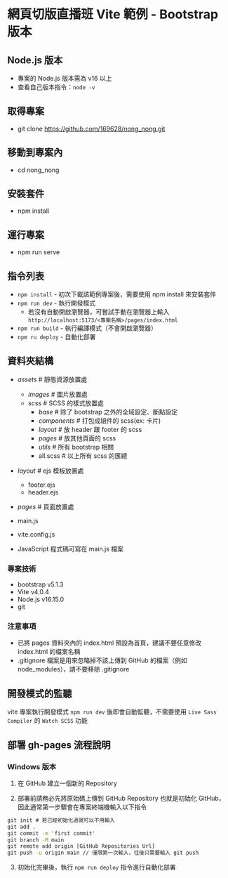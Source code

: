 # 網頁切版直播班 Vite 範例 - Bootstrap 版本

## Node.js 版本
  - 專案的 Node.js 版本需為 v16 以上
  - 查看自己版本指令：`node -v`

## 取得專案
  - git clone https://github.com/169628/nong_nong.git
## 移動到專案內
  - cd nong_nong
## 安裝套件
  - npm install
## 運行專案
  - npm run serve

## 指令列表
- `npm install` - 初次下載該範例專案後，需要使用 npm install 來安裝套件
- `npm run dev` - 執行開發模式
  - 若沒有自動開啟瀏覽器，可嘗試手動在瀏覽器上輸入
    `http://localhost:5173/<專案名稱>/pages/index.html`
- `npm run build` - 執行編譯模式（不會開啟瀏覽器）
- `npm ru deploy` - 自動化部署

## 資料夾結構
- _assets_     # 靜態資源放置處
  - _images_   # 圖片放置處
  - _scss_     # SCSS 的樣式放置處
    - _base_   # 除了 bootstrap 之外的全域設定、斷點設定
    - _components_ # 打包成組件的 scss(ex: 卡片)
    - _layout_ # 放 header 跟 footer 的 scss
    - _pages_  # 放其他頁面的 scss
    - _utils_  # 所有 bootstrap 相關
    - all.scss # 以上所有 scss 的匯總
- _layout_     # ejs 模板放置處
  - footer.ejs
  - header.ejs
- _pages_      # 頁面放置處
- main.js
- vite.config.js

- JavaScript 程式碼可寫在 main.js 檔案

### 專案技術
- bootstrap v5.1.3
- Vite v4.0.4
- Node.js v16.15.0
- git

### 注意事項
- 已將 pages 資料夾內的 index.html 預設為首頁，建議不要任意修改 index.html 的檔案名稱
- .gitignore 檔案是用來忽略掉不該上傳到 GitHub 的檔案（例如 node_modules），請不要移除 .gitignore

## 開發模式的監聽
vite 專案執行開發模式 `npm run dev` 後即會自動監聽，不需要使用 `Live Sass Compiler` 的 `Watch SCSS` 功能


## 部署 gh-pages 流程說明
### Windows 版本
1. 在 GitHub 建立一個新的 Repository

2. 部署前請務必先將原始碼上傳到 GitHub Repository 也就是初始化 GitHub，因此通常第一步驟會在專案終端機輸入以下指令
```cmd
git init # 若已經初始化過就可以不用輸入
git add .
git commit -m 'first commit'
git branch -M main
git remote add origin [GitHub Repositories Url]
git push -u origin main // 僅限第一次輸入，往後只需要輸入 git push
```

3. 初始化完畢後，執行 `npm run deploy` 指令進行自動化部署
